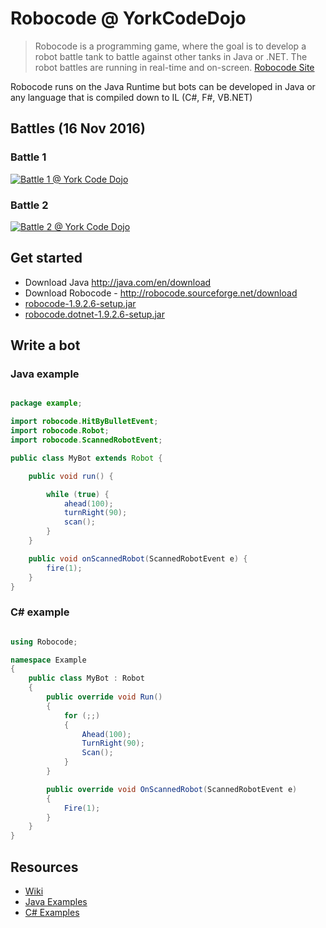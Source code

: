 # Robocode @ YorkCodeDojo

> Robocode is a programming game, where the goal is to develop a robot battle tank to battle against other tanks in Java or .NET. The robot battles are running in real-time and on-screen.
[Robocode Site](http://robocode.sourceforge.net/)

Robocode runs on the Java Runtime but bots can be developed in Java or any language that is compiled down to IL (C#, F#, VB.NET)

## Battles (16 Nov 2016)
### Battle 1
[![Battle 1 @ York Code Dojo](https://j.gifs.com/y8M8q7.gif)](http://www.youtube.com/watch?v=9uB_Wre59AU)

### Battle 2
[![Battle 2 @ York Code Dojo](https://j.gifs.com/GZgZ17.gif)](http://www.youtube.com/watch?v=57KyW8f_Vzk)

## Get started
- Download Java http://java.com/en/download
- Download Robocode - http://robocode.sourceforge.net/download
 - [robocode-1.9.2.6-setup.jar](https://sourceforge.net/projects/robocode/files/robocode/1.9.2.6/robocode-1.9.2.6-setup.jar/download)
 - [robocode.dotnet-1.9.2.6-setup.jar](https://sourceforge.net/projects/robocode/files/robocode/1.9.2.6/robocode.dotnet-1.9.2.6-setup.jar/download)

## Write a bot

### Java example

```java

package example;

import robocode.HitByBulletEvent;
import robocode.Robot;
import robocode.ScannedRobotEvent;

public class MyBot extends Robot {

    public void run() {

        while (true) {
            ahead(100);
            turnRight(90);
            scan();
        }
    }

    public void onScannedRobot(ScannedRobotEvent e) {
        fire(1);
    }
}   

```

### C# example

```csharp

using Robocode;

namespace Example
{
    public class MyBot : Robot
    {
        public override void Run()
        {
            for (;;)
            {
                Ahead(100);
                TurnRight(90);
                Scan();
            }
        }

        public override void OnScannedRobot(ScannedRobotEvent e)
        {
            Fire(1);
        }
    }
}

```

## Resources
- [Wiki](http://robowiki.net/)
- [Java Examples](https://github.com/robo-code/robocode/blob/master/robocode.samples/src/main/java/sample/)
- [C# Examples](https://github.com/robo-code/robocode/blob/master/plugins/dotnet/robocode.dotnet.samples/src/SampleCs)

 
